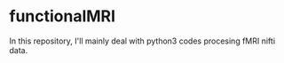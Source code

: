 # functionalMRI

In this repository, I'll mainly deal with python3 codes procesing fMRI nifti data.
